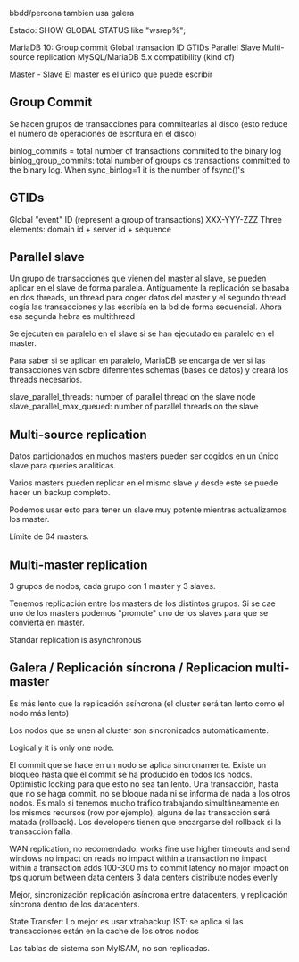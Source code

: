 bbdd/percona tambien usa galera

Estado:
SHOW GLOBAL STATUS like "wsrep%";

MariaDB 10:
  Group commit
  Global transacion ID GTIDs
  Parallel Slave
  Multi-source replication
  MySQL/MariaDB 5.x compatibility (kind of)


Master - Slave
El master es el único que puede escribir


## Group Commit ##
Se hacen grupos de transacciones para commitearlas al disco (esto reduce el número de operaciones de escritura en el disco)

binlog_commits = total number of transactions commited to the binary log
binlog_group_commits: total number of groups os transactions committed to the binary log. When sync_binlog=1 it is the number of fsync()'s


## GTIDs ##
Global "event" ID (represent a group of transactions)
XXX-YYY-ZZZ
Three elements: domain id + server id + sequence


## Parallel slave ##
Un grupo de transacciones que vienen del master al slave, se pueden aplicar en el slave de forma paralela.
Antiguamente la replicación se basaba en dos threads, un thread para coger datos del master y el segundo thread cogía las transacciones y las escribía en la bd de forma secuencial.
Ahora esa segunda hebra es multithread

Se ejecuten en paralelo en el slave si se han ejecutado en paralelo en el master.

Para saber si se aplican en paralelo, MariaDB se encarga de ver si las transacciones van sobre difenrentes schemas (bases de datos) y creará los threads necesarios.

slave_parallel_threads: number of parallel thread on the slave node
slave_parallel_max_queued: number of parallel threads on the slave


## Multi-source replication ##
Datos particionados en muchos masters pueden ser cogidos en un único slave para queries analíticas.

Varios masters pueden replicar en el mismo slave y desde este se puede hacer un backup completo.

Podemos usar esto para tener un slave muy potente mientras actualizamos los master.

Límite de 64 masters.


## Multi-master replication ##
3 grupos de nodos, cada grupo con 1 master y 3 slaves.

Tenemos replicación entre los masters de los distintos grupos.
Si se cae uno de los masters podemos "promote" uno de los slaves para que se convierta en master.

Standar replication is asynchronous




## Galera / Replicación síncrona / Replicacion multi-master ##
Es más lento que la replicación asíncrona (el cluster será tan lento como el nodo más lento)

Los nodos que se unen al cluster son sincronizados automáticamente.

Logically it is only one node.

El commit que se hace en un nodo se aplica síncronamente. Existe un bloqueo hasta que el commit se ha producido en todos los nodos. 
Optimistic locking para que esto no sea tan lento. Una transacción, hasta que no se haga commit, no se bloque nada ni se informa de nada a los otros nodos.
Es malo si tenemos mucho tráfico trabajando simultáneamente en los mismos recursos (row por ejemplo), alguna de las transacción será matada (rollback). Los developers tienen que encargarse del rollback si la transacción falla.


WAN replication, no recomendado:
  works fine
  use higher timeouts and send windows
  no impact on reads
  no impact within a transaction
  no impact within a transaction
  adds 100-300 ms to commit latency
  no major impact on tps
  quorum between data centers
    3 data centers
    distribute nodes evenly

Mejor, sincronización replicación asíncrona entre datacenters, y replicación síncrona dentro de los datacenters.


State Transfer:
  Lo mejor es usar xtrabackup
  IST: se aplica si las transacciones están en la cache de los otros nodos

Las tablas de sistema son MyISAM, no son replicadas.
